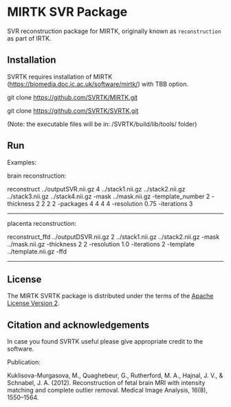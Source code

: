 MIRTK SVR Package
====================


SVR reconstruction package for MIRTK, originally known as `reconstruction` as part of IRTK.



Installation 
------------

SVRTK requires installation of MIRTK (https://biomedia.doc.ic.ac.uk/software/mirtk/) with TBB option.  

git clone https://github.com/SVRTK/MIRTK.git

git clone https://github.com/SVRTK/SVRTK.git

 (Note: the executable files will be in: /SVRTK/build/lib/tools/ folder)

Run
---

Examples: 


brain reconstruction:

reconstruct ../outputSVR.nii.gz  4 ../stack1.nii.gz ../stack2.nii.gz ../stack3.nii.gz ../stack4.nii.gz  -mask ../mask.nii.gz  -template_number 2  -thickness 2 2 2 2 -packages 4 4 4 4  -resolution 0.75 -iterations 3 
 
 ---
 
placenta reconstruction:
 
reconstruct_ffd ../outputDSVR.nii.gz  2 ../stack1.nii.gz ../stack2.nii.gz   -mask ../mask.nii.gz  -thickness 2 2 -resolution 1.0 -iterations 2 -template ../template.nii.gz -ffd
 
  ---
 


License
-------

The MIRTK SVRTK package is distributed under the terms of the
[Apache License Version 2](http://www.apache.org/licenses/LICENSE-2.0).



Citation and acknowledgements
-----------------------------

In case you found SVRTK useful please give appropriate credit to the software.

Publication:

Kuklisova-Murgasova, M., Quaghebeur, G., Rutherford, M. A., Hajnal, J. V., & Schnabel, J. A. (2012). Reconstruction of fetal brain MRI with intensity matching and complete outlier removal. Medical Image Analysis, 16(8), 1550–1564.


